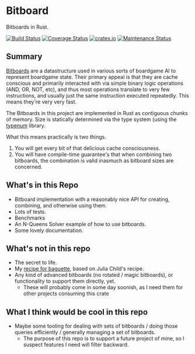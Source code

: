 # Bitboard

Bitboards in Rust.

[![Build Status](https://travis-ci.org/jfredett/bitboard.svg?branch=master)](https://travis-ci.org/jfredett/bitboard)
[![Coverage Status](https://coveralls.io/repos/github/jfredett/bitboard/badge.svg?branch=master)](https://coveralls.io/github/jfredett/bitboard?branch=master)
[![crates.io](https://img.shields.io/crates/v/bitboard.svg)](https://img.shields.io/crates/v/bitboard.svg)
[![Maintenance Status](https://img.shields.io/badge/maintenance-actively--developed-brightgreen.svg)](https://img.shields.io/badge/maintenance-actively--developed-brightgreen.svg)


## Summary

[Bitboards](https://en.wikipedia.org/wiki/Bitboard) are a datastructure used in
various sorts of boardgame AI to represent boardgame state. Their primary appeal
is that they are cache conscious and primarily interacted with via simple binary
logic operations (AND, OR, NOT, etc), and thus most operations translate to very
few instructions, and usually just the same instruction executed repeatedly.
This means they're very very fast.

The Bitboards in this project are implemented in Rust as contiguous chunks of
memory.  Size is statically determined via the type system (using the
[typenum](https://crates.io/crates/typenum) library.

What this means practically is two things.

1. You will get every bit of that delicious cache consciousness.
2. You will have compile-time guarantee's that when combining two bitboards, the
   combination is valid inasmuch as bitboard sizes are concerned.

## What's in this Repo

* Bitboard implementation with a reasonably nice API for creating, combining,
  and otherwise using them.
* Lots of tests.
* Benchmarks
* An N-Queens Solver example of how to use bitboards.
* Some lovely documentation.

## What's not in this repo

* The secret to life.
* My [recipe for baguette](https://www.sharelatex.com/read/kmcwvwhwgkjg), based
  on Julia Child's recipe.
* Any kind of advanced bitboards (no rotated / magic bitboards), or
  functionality to support them directly, yet.
  - These will probably come in some day soonish, as I need them for other
    projects consuming this crate

## What I think would be cool in this repo

* Maybe some tooling for dealing with sets of bitboards / doing those queries
  efficiently / generally managing a set of bitboards.
    - The purpose of this repo is to support a future project of mine, so I
      suspect features I need will filter backward.
